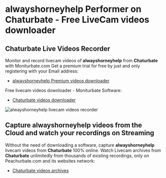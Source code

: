 # alwayshorneyhelp Performer on Chaturbate - Free LiveCam videos downloader

## Chaturbate Live Videos Recorder

Monitor and record livecam videos of **alwayshorneyhelp** from **Chaturbate** with Moniturbate.com
Get a premium trial for free by just and only registering with your Email address:
* [alwayshorneyhelp Premium videos downloader](https://moniturbate.com/request-demo-licence-key.html)

Free livecam videos downloader - Moniturbate Software:
* [Chaturbate videos downloader](https://moniturbate.com/moniturbate-download-software.html)

![alwayshorneyhelp livecam videos recorder](https://peachurnet.com/templates/moniturbate-software.png)


## Capture alwayshorneyhelp videos from the Cloud and watch your recordings on Streaming

Without the need of downloading a software, capture **alwayshorneyhelp** livecam videos from **Chaturbate** 100% online.
Watch Livecam archives from **Chaturbate** unlimitedly from thousands of existing recordings, only on Peachurbate.com and its websites network:
* [Chaturbate videos archives](https://peachurnet.com/)